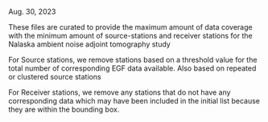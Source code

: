 Aug. 30, 2023

These files are curated to provide the maximum amount of data coverage with the
minimum amount of source-stations and receiver stations for the Nalaska 
ambient noise adjoint tomography study

For Source stations, we remove stations based on a threshold value for the total
number of corresponding EGF data available. Also based on repeated or clustered
source stations

For Receiver stations, we remove any stations that do not have any corresponding
data which may have been included in the initial list because they are within
the bounding box.
